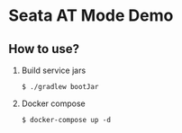 Seata AT Mode Demo
==================

How to use?
-----------

1. Build service jars

    ```
    $ ./gradlew bootJar
    ```

1. Docker compose

    ```
    $ docker-compose up -d
    ``` 